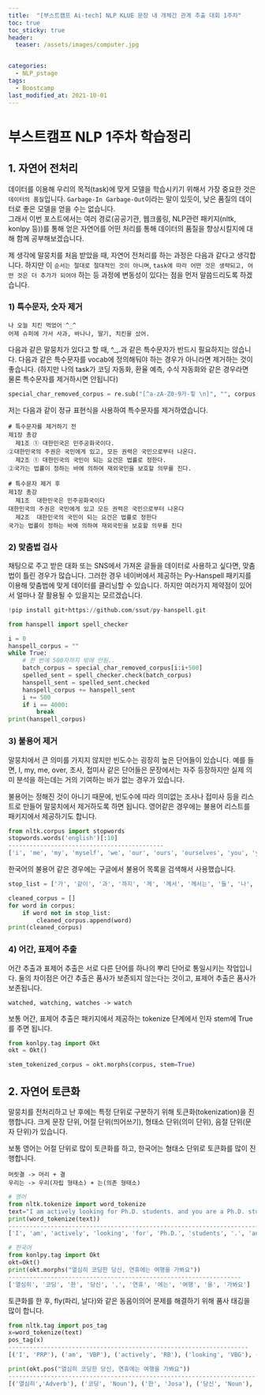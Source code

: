```yaml
---
title:  "[부스트캠프 Ai-tech] NLP KLUE 문장 내 개체간 관계 추출 대회 1주차"
toc: true
toc_sticky: true
header:
  teaser: /assets/images/computer.jpg


categories:
  - NLP_pstage
tags:
  - Boostcamp
last_modified_at: 2021-10-01
---
```


# 부스트캠프 NLP 1주차 학습정리

## 1. 자연어 전처리
데이터를 이용해 우리의 목적(task)에 맞게 모델을 학습시키기 위해서 가장 중요한 것은 `데이터의 품질`입니다. `Garbage-In Garbage-Out`이라는 말이 있듯이, 낮은 품질의 데이터로 좋은 모델을 얻을 수는 없습니다.  
그래서 이번 포스트에서는 여러 경로(공공기관, 웹크롤링, NLP관련 패키지(nltk, konlpy 등))를 통해 얻은 자연어를 어떤 처리를 통해 데이터의 품질을 향상시킬지에 대해 함께 공부해보겠습니다.  

제 생각에 말뭉치를 처음 받았을 때, 자연어 전처리를 하는 과정은 다음과 같다고 생각합니다. 하지만 이 `순서는 절대로 절대적인 것이 아니며`, `task에 따라 어떤 것은 생략되고, 어떤 것은 더 추가가 되어야` 하는 등 과정에 변동성이 있다는 점을 먼저 말씀드리도록 하겠습니다.  

### 1) 특수문자, 숫자 제거
```
나 오늘 치킨 먹었어 ^_^
어제 슈퍼에 가서 사과, 바나나, 딸기, 치킨을 샀어.
```
다음과 같은 말뭉치가 있다고 할 때, ^_,.과 같은 특수문자가 반드시 필요하지는 않습니다. 다음과 같은 특수문자를 vocab에 정의해둬야 하는 경우가 아니라면 제거하는 것이 좋습니다. (하지만 나의 task가 코딩 자동화, 환율 예측, 수식 자동화와 같은 경우라면 물론 특수문자를 제거하시면 안됩니다)

```python
special_char_removed_corpus = re.sub("[^a-zA-Z0-9가-힣 \n]", "", corpus)
```
저는 다음과 같이 정규 표현식을 사용하여 특수문자를 제거하였습니다.  

```
# 특수문자를 제거하기 전
제1장 총강
  제1조 ① 대한민국은 민주공화국이다.
②대한민국의 주권은 국민에게 있고, 모든 권력은 국민으로부터 나온다.
  제2조 ① 대한민국의 국민이 되는 요건은 법률로 정한다.
②국가는 법률이 정하는 바에 의하여 재외국민을 보호할 의무를 진다.
```
```
# 특수문자 제거 후
제1장 총강
  제1조  대한민국은 민주공화국이다
대한민국의 주권은 국민에게 있고 모든 권력은 국민으로부터 나온다
  제2조  대한민국의 국민이 되는 요건은 법률로 정한다
국가는 법률이 정하는 바에 의하여 재외국민을 보호할 의무를 진다
```  


### 2) 맞춤법 검사
채팅으로 주고 받은 대화 또는 SNS에서 가져온 글들을 데이터로 사용하고 싶다면, 맞춤법이 틀린 경우가 많습니다. 그러한 경우 네이버에서 제공하는 Py-Hanspell 패키지를 이용해 맞춤법에 맞게 데이터를 클리닝할 수 있습니다. 하지만 여러가지 제약점이 있어서 얼마나 잘 활용될 수 있을지는 모르겠습니다.  

```python
!pip install git+https://github.com/ssut/py-hanspell.git

from hanspell import spell_checker

i = 0
hanspell_corpus = ""
while True:
    # 한 번에 500자까지 밖에 안됨..
    batch_corpus = special_char_removed_corpus[i:i+500]
    spelled_sent = spell_checker.check(batch_corpus)
    hanspell_sent = spelled_sent.checked
    hanspell_corpus += hanspell_sent
    i += 500
    if i == 4000:
        break
print(hanspell_corpus)
```

### 3) 불용어 제거
말뭉치에서 큰 의미를 가지지 않지만 빈도수는 굉장히 높은 단어들이 있습니다. 예를 들면, I, my, me, over, 조사, 접미사 같은 단어들은 문장에서는 자주 등장하지만 실제 의미 분석을 하는데는 거의 기여하는 바가 없는 경우가 있습니다.  

불용어는 정해진 것이 아니기 때문에, 빈도수에 따라 의미없는 조사나 접미사 등을 리스트로 만들어 말뭉치에서 제거하도록 하면 됩니다. 영어같은 경우에는 불용어 리스트를 패키지에서 제공하기도 합니다.  

```python
from nltk.corpus import stopwords  
stopwords.words('english')[:10]
--------------------------------------------
['i', 'me', 'my', 'myself', 'we', 'our', 'ours', 'ourselves', 'you', 'your']    
```

한국어의 불용어 같은 경우에는 구글에서 불용어 목록을 검색해서 사용했습니다.  
```python
stop_list = ['가', '같이', '과', '까지', '께', '께서', '께서는', '들', '나', '나마', '는', '는커녕', '다가', '더러', '도', '든', '든지', '라고', '라는', '라니', '라야', '라는', '로', '로는', '로부터', '로서는마는', '마다', '마저', '만', '만은', '만치', '말고', '며', '밖에', '보고부터', '서', '서부터', '야', '야만', '야말로', '에', '에게', '에게로', '에게서', '에는', '에서는', '에서부터', '에서처럼', '에의', '와', '으로부터', '으로서', '으로써', '은', '은커녕', '을', '의', '이', '이고', '이든지', '이라', '이라고', '이라도', '이라든지', '이라서', '이라야', '이라야만', '며', '이면', '이야', '이야말로', '이여', '인들', '인즉', '일랑', '일랑은', '조차', '처럼', '치고', '치고는', '커녕', '토록', '하고', '하고는', '한테', '한테로', '한테서']
```

```python
cleaned_corpus = []
for word in corpus:
    if word not in stop_list:
        cleaned_corpus.append(word)
print(cleaned_corpus)
```

### 4) 어간, 표제어 추출
어간 추출과 표제어 추출은 서로 다른 단어를 하나의 뿌리 단어로 통일시키는 작업입니다. 둘의 차이점은 어간 추출은 품사가 보존되지 않는다는 것이고, 표제어 추출은 품사가 보존됩니다.

```
watched, watching, watches -> watch
```
보통 어간, 표제어 추출은 패키지에서 제공하는 tokenize 단계에서 인자 stem에 True를 주면 됩니다.  

```python
from konlpy.tag import Okt
okt = Okt()

stem_tokenized_corpus = okt.morphs(corpus, stem=True)  

```
## 2. 자연어 토큰화
말뭉치를 전처리하고 난 후에는 특정 단위로 구분하기 위해 토큰화(tokenization)을 진행합니다. 크게 문장 단위, 어절 단위(띄어쓰기), 형태소 단위(의미 단위), 음절 단위(문자 단위)가 있습니다.  

보통 영어는 어절 단위로 많이 토큰화를 하고, 한국어는 형태소 단위로 토큰화를 많이 진행합니다.  

```
머릿결 -> 머리 + 결
우리는 -> 우리(자립 형태소) + 는(의존 형태소)
```  

```python
# 영어
from nltk.tokenize import word_tokenize
text="I am actively looking for Ph.D. students. and you are a Ph.D. student."
print(word_tokenize(text))
---------------------------------------------------------------------------------
['I', 'am', 'actively', 'looking', 'for', 'Ph.D.', 'students', '.', 'and', 'you', 'are', 'a', 'Ph.D.', 'student', '.']
```


```python
# 한국어
from konlpy.tag import Okt  
okt=Okt()  
print(okt.morphs("열심히 코딩한 당신, 연휴에는 여행을 가봐요"))
------------------------------------------------------------------
['열심히', '코딩', '한', '당신', ',', '연휴', '에는', '여행', '을', '가봐요']  
```  

토큰화를 한 후, fly(파리, 날다)와 같은 동음이의어 문제를 해결하기 위해 품사 태깅을 많이 합니다.  

```python
from nltk.tag import pos_tag
x=word_tokenize(text)
pos_tag(x)
--------------------------------------------------------------------
[('I', 'PRP'), ('am', 'VBP'), ('actively', 'RB'), ('looking', 'VBG'), ('for', 'IN'), ('Ph.D.', 'NNP'), ('students', 'NNS'), ('.', '.'), ('and', 'CC'), ('you', 'PRP'), ('are', 'VBP'), ('a', 'DT'), ('Ph.D.', 'NNP'), ('student', 'NN'), ('.', '.')]
```

```python
print(okt.pos("열심히 코딩한 당신, 연휴에는 여행을 가봐요"))
----------------------------------------------------------------------
[('열심히','Adverb'), ('코딩', 'Noun'), ('한', 'Josa'), ('당신', 'Noun'), (',', 'Punctuation'), ('연휴', 'Noun'), ('에는', 'Josa'), ('여행', 'Noun'), ('을', 'Josa'), ('가봐요', 'Verb')]  
```